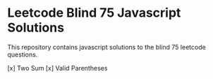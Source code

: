 # Leetcode Blind 75 Javascript Solutions

This repository contains javascript solutions to the blind 75 leetcode questions.

[x] Two Sum
[x] Valid Parentheses
